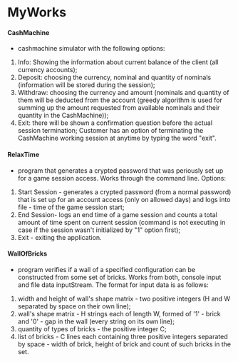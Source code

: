 # MyWorks
#### CashMachine 
- cashmachine simulator with the following options:
1. Info: Showing the information about current balance of the client (all currency accounts);
2. Deposit: choosing the currency, nominal and quantity of nominals (information will be stored during the session);
3. Withdraw: choosing the currency and amount (nominals and quantity of them will be deducted from the account (greedy algorithm is used for summing up the amount requested from available nominals and their quantity in the CashMachine));
4. Exit: there will be shown a confirmation question before the actual session termination; 
   Customer has an option of terminating the CashMachine working session at anytime by typing the word "exit".


#### RelaxTime 
- program that generates a crypted password that was periously set up for a game session access. 
Works through the command line. Options:
1. Start Session - generates a crypted password (from a normal password) that is set up for an account access (only on allowed days) and logs into file - time of the game session start;
2. End Session- logs an end time of a game session and counts a total amount of time spent on current session (command is not executing in case if the session wasn't initialized by "1" option first);
3. Exit - exiting the application.


#### WallOfBricks
- program verifies if a wall of a specified configuration can be constructed from some set of bricks.
Works from both, console input and file data inputStream. The format for input data is as follows:
1. width and height of wall's shape matrix - two positive integers (H and W separated by space on their own line);
2. wall's shape matrix - H strings each of length W, formed of '1' - brick and '0' - gap in the wall (every string on its own line);
3. quantity of types of bricks - the positive integer C;
4. list of bricks - C lines each containing three positive integers separated by space - width of brick, height of brick and count of such bricks in the set.
